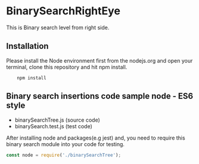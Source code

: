 # BinarySearchRightEye
This is Binary search level from right side.

## Installation
Please install the Node environment first from the nodejs.org and open your terminal, clone this repository and 
hit npm install.

``` shell
    npm install
```

## Binary search insertions code sample node - ES6 style
- binarySearchTree.js (source code)
- binarySearch.test.js (test code)

After installing node and packages(e.g jest) and, you need to require this binary search module into your code
for testing.

```javascript
const node = require('./binarySearchTree');
```

